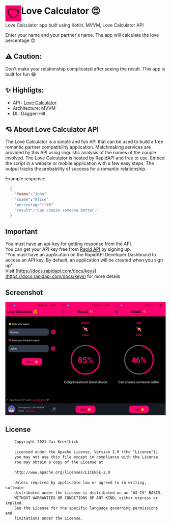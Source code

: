 # Love Calculator 😍 <img align="left" width="50px" src="https://github.com/jaikeerthick/Love-Calculator/blob/master/app/src/main/ic_launcher-playstore.png" />

Love Calculator app built using Kotlin, MVVM, Love Calculator API

Enter your name and your partner's name. The app will calculate the love percentage 😍 

## ⚠ Caution: 
Don't make your relationship complicated after seeing the result. This app is built for fun 😂

## ✨ Highligts:

- API : [Love Calculator](https://rapidapi.com/ajith/api/love-calculator/)
- Architecture: MVVM
- DI : Dagger-Hilt

## 💘 About Love Calculator API

The Love Calculator is a simple and fun API that can be used to build a free romantic partner compatibility application. Matchmaking services are provided by this API using linguistic analysis of the names of the couple involved. The Love Calculator is hosted by RapidAPI and free to use. Embed the script in a website or mobile application with a few easy steps. The output tracks the probability of success for a romantic relationship.

Example response:
```json
  {
    "fname":"John"
    "sname":"Alice"
    "percentage":"46"
    "result":"Can choose someone better."
  }
```

## Important

You must have an api-key for getting response from the API.</br> 
You can get your API key free from [Rapid API](https://rapidapi.com/) by signing up.</br> 
"You must have an application on the RapidAPI Developer Dashboard to access an API key. By default, an application will be created when you sign up"</br> 
Visit [https://docs.rapidapi.com/docs/keys](https://docs.rapidapi.com/docs/keys) for more details

##  Screenshot

<img src="https://github.com/jaikeerthick/Love-Calculator/blob/master/app/src/main/res/drawable/screenshot.png">


## License

```
    Copyright 2021 Jai Keerthick

    Licensed under the Apache License, Version 2.0 (the "License");
    you may not use this file except in compliance with the License.
    You may obtain a copy of the License at

    http://www.apache.org/licenses/LICENSE-2.0

    Unless required by applicable law or agreed to in writing, software
    distributed under the License is distributed on an "AS IS" BASIS,
    WITHOUT WARRANTIES OR CONDITIONS OF ANY KIND, either express or implied.
    See the License for the specific language governing permissions and
    limitations under the License.
```
